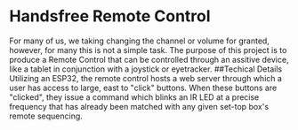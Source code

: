 # Handsfree Remote Control
For many of us, we taking changing the channel or volume for granted, however, for many this is not a simple task. The purpose of this project is to produce a Remote Control that can be controlled through an assitive device, like a tablet in conjunction with a joystick or eyetracker.
##Techical Details
Utilizing an ESP32, the remote control hosts a web server through which a user has access to large, east to "click" buttons. When these buttons are "clicked", they issue a command which blinks an IR LED at a precise frequency that has already been matched with any given set-top box's remote sequencing.
